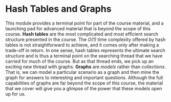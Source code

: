 
# Hash Tables and Graphs

This module provides a terminal point for part of the course material, and a
launching pad for advanced material that is beyond the scope of this course.
**Hash tables** are the most complicated and most efficient search structure
presented in the course. The *O(1)* time complexity offered by hash tables is
not straightforward to achieve, and it comes only after making a trade-off in
return. In one sense, hash tables represents the ultimate search structure and
is thus a terminal point on the searching thread that we have carried for much
of the course. But as that thread ends, we pick up an exciting new thread with
graphs. **Graphs** are *models* rather than *collections*. That is, we can
model a particular scenario as a graph and then mine the graph for answers to
interesting and important questions. Although the full capabilities of graphs
are far beyond the scope of this course, the material that we cover will give
you a glimpse of the power that these models open up for us.
